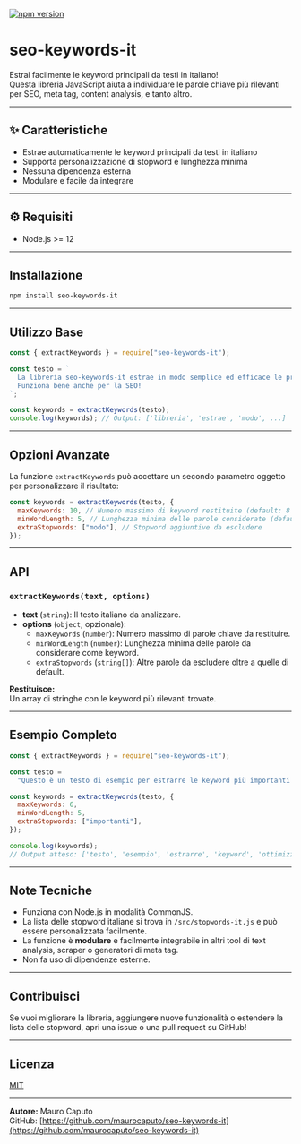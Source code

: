 [![npm version](https://img.shields.io/npm/v/seo-keywords-it.svg)](https://www.npmjs.com/package/seo-keywords-it)

# seo-keywords-it

Estrai facilmente le keyword principali da testi in italiano!  
Questa libreria JavaScript aiuta a individuare le parole chiave più rilevanti per SEO, meta tag, content analysis, e tanto altro.

---

## ✨ Caratteristiche

- Estrae automaticamente le keyword principali da testi in italiano
- Supporta personalizzazione di stopword e lunghezza minima
- Nessuna dipendenza esterna
- Modulare e facile da integrare

---

## ⚙️ Requisiti

- Node.js >= 12

---

## Installazione

```bash
npm install seo-keywords-it
```

---

## Utilizzo Base

```js
const { extractKeywords } = require("seo-keywords-it");

const testo = `
  La libreria seo-keywords-it estrae in modo semplice ed efficace le principali parole chiave dai testi italiani.
  Funziona bene anche per la SEO!
`;

const keywords = extractKeywords(testo);
console.log(keywords); // Output: ['libreria', 'estrae', 'modo', ...]
```

---

## Opzioni Avanzate

La funzione `extractKeywords` può accettare un secondo parametro oggetto per personalizzare il risultato:

```js
const keywords = extractKeywords(testo, {
  maxKeywords: 10, // Numero massimo di keyword restituite (default: 8 o 15 in base al testo)
  minWordLength: 5, // Lunghezza minima delle parole considerate (default: 4)
  extraStopwords: ["modo"], // Stopword aggiuntive da escludere
});
```

---

## API

### `extractKeywords(text, options)`

- **text** (`string`): Il testo italiano da analizzare.
- **options** (`object`, opzionale):
  - `maxKeywords` (`number`): Numero massimo di parole chiave da restituire.
  - `minWordLength` (`number`): Lunghezza minima delle parole da considerare come keyword.
  - `extraStopwords` (`string[]`): Altre parole da escludere oltre a quelle di default.

**Restituisce:**  
Un array di stringhe con le keyword più rilevanti trovate.

---

## Esempio Completo

```js
const { extractKeywords } = require("seo-keywords-it");

const testo =
  "Questo è un testo di esempio per estrarre le keyword più importanti e ottimizzare la SEO.";

const keywords = extractKeywords(testo, {
  maxKeywords: 6,
  minWordLength: 5,
  extraStopwords: ["importanti"],
});

console.log(keywords);
// Output atteso: ['testo', 'esempio', 'estrarre', 'keyword', 'ottimizzare', 'seo']
```

---

## Note Tecniche

- Funziona con Node.js in modalità CommonJS.
- La lista delle stopword italiane si trova in `/src/stopwords-it.js` e può essere personalizzata facilmente.
- La funzione è **modulare** e facilmente integrabile in altri tool di text analysis, scraper o generatori di meta tag.
- Non fa uso di dipendenze esterne.

---

## Contribuisci

Se vuoi migliorare la libreria, aggiungere nuove funzionalità o estendere la lista delle stopword, apri una issue o una pull request su GitHub!

---

## Licenza

[MIT](./LICENSE)

---

**Autore:** Mauro Caputo  
GitHub: [https://github.com/maurocaputo/seo-keywords-it](https://github.com/maurocaputo/seo-keywords-it)

